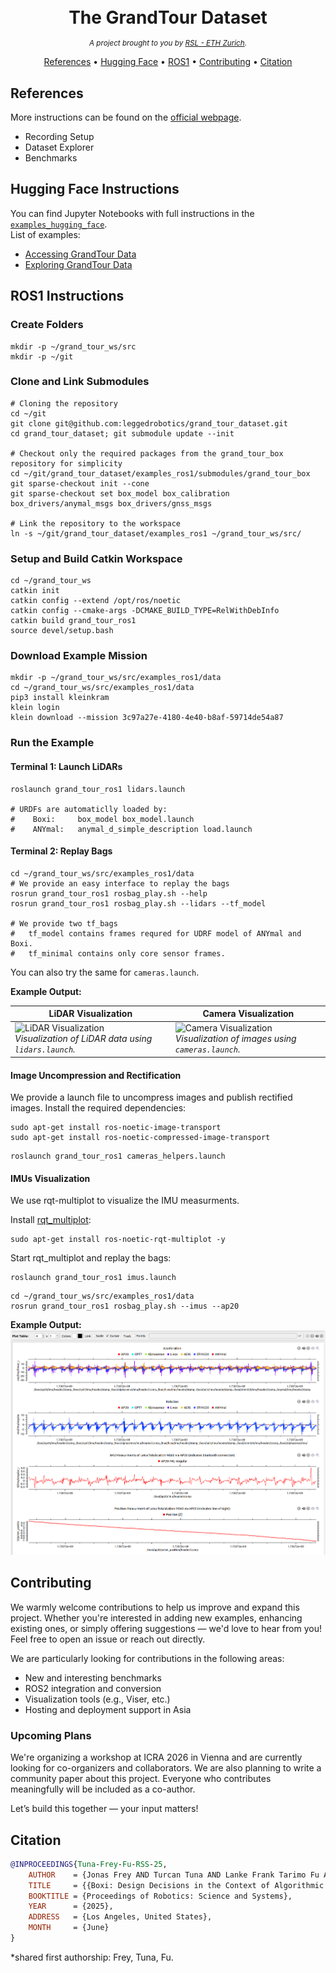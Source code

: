 
<h1 align="center" style="margin-bottom: 0;">
  <br>
  The GrandTour Dataset
  <br>
</h1>
<p align="center">
  <em><small>A project brought to you by <a href="https://rsl.ethz.ch/">RSL - ETH Zurich</a>.</small></em>
</p>
<p align="center">
  <a href="#references">References</a> •
  <a href="#hugging-face-instructions">Hugging Face</a> •
  <a href="#ros1-instructions">ROS1</a> •
  <a href="#contributing">Contributing</a>  •
  <a href="#citation">Citation</a>
</p>

## References

More instructions can be found on the [official webpage](https://grand-tour.leggedrobotics.com/).
- Recording Setup
- Dataset Explorer
- Benchmarks

## Hugging Face Instructions

You can find Jupyter Notebooks with full instructions in the [`examples_hugging_face`](./examples_hugging_face).  
List of examples:  
- [Accessing GrandTour Data](./examples_hugging_face/[0]_Accessing_GrandTour_Data.ipynb)  
- [Exploring GrandTour Data](./examples_hugging_face/[1]_Exploring_GrandTour_Data.ipynb)

## ROS1 Instructions

### Create Folders
```shell
mkdir -p ~/grand_tour_ws/src
mkdir -p ~/git
```

### Clone and Link Submodules
```shell
# Cloning the repository
cd ~/git
git clone git@github.com:leggedrobotics/grand_tour_dataset.git
cd grand_tour_dataset; git submodule update --init

# Checkout only the required packages from the grand_tour_box repository for simplicity
cd ~/git/grand_tour_dataset/examples_ros1/submodules/grand_tour_box
git sparse-checkout init --cone
git sparse-checkout set box_model box_calibration box_drivers/anymal_msgs box_drivers/gnss_msgs

# Link the repository to the workspace
ln -s ~/git/grand_tour_dataset/examples_ros1 ~/grand_tour_ws/src/
```

### Setup and Build Catkin Workspace
```shell
cd ~/grand_tour_ws
catkin init
catkin config --extend /opt/ros/noetic
catkin config --cmake-args -DCMAKE_BUILD_TYPE=RelWithDebInfo
catkin build grand_tour_ros1
source devel/setup.bash
```

### Download Example Mission
```shell
mkdir -p ~/grand_tour_ws/src/examples_ros1/data
cd ~/grand_tour_ws/src/examples_ros1/data
pip3 install kleinkram
klein login
klein download --mission 3c97a27e-4180-4e40-b8af-59714de54a87
```

### Run the Example

#### Terminal 1: Launch LiDARs
```shell
roslaunch grand_tour_ros1 lidars.launch

# URDFs are automaticlly loaded by:
#    Boxi:     box_model box_model.launch
#    ANYmal:   anymal_d_simple_description load.launch
```

#### Terminal 2: Replay Bags
```shell
cd ~/grand_tour_ws/src/examples_ros1/data
# We provide an easy interface to replay the bags
rosrun grand_tour_ros1 rosbag_play.sh --help
rosrun grand_tour_ros1 rosbag_play.sh --lidars --tf_model

# We provide two tf_bags
#   tf_model contains frames requred for UDRF model of ANYmal and Boxi.
#   tf_minimal contains only core sensor frames.
```

You can also try the same for `cameras.launch`.


**Example Output:**

| **LiDAR Visualization**                                                                                 | **Camera Visualization**                                                                               |
| ------------------------------------------------------------------------------------------------------- | ------------------------------------------------------------------------------------------------------ |
| ![LiDAR Visualization](assets/rviz-lidar.gif) <br> *Visualization of LiDAR data using `lidars.launch`.* | ![Camera Visualization](assets/rviz-camera.gif) <br> *Visualization of images using `cameras.launch`.* |



#### Image Uncompression and Rectification
We provide a launch file to uncompress images and publish rectified images. Install the required dependencies:
```shell
sudo apt-get install ros-noetic-image-transport
sudo apt-get install ros-noetic-compressed-image-transport
```

```shell
roslaunch grand_tour_ros1 cameras_helpers.launch
```

#### IMUs Visualization
We use rqt-multiplot to visualize the IMU measurments.

Install [rqt_multiplot](https://wiki.ros.org/rqt_multiplot):
```shell
sudo apt-get install ros-noetic-rqt-multiplot -y
```

Start rqt_multiplot and replay the bags:
```shell
roslaunch grand_tour_ros1 imus.launch
```
```shell
cd ~/grand_tour_ws/src/examples_ros1/data
rosrun grand_tour_ros1 rosbag_play.sh --imus --ap20
```

**Example Output:**
![assets/rqt-multiplot.png](assets/rqt-multiplot.png)

## Contributing
We warmly welcome contributions to help us improve and expand this project. Whether you're interested in adding new examples, enhancing existing ones, or simply offering suggestions — we'd love to hear from you! Feel free to open an issue or reach out directly.

We are particularly looking for contributions in the following areas:
- New and interesting benchmarks
- ROS2 integration and conversion
- Visualization tools (e.g., Viser, etc.)
- Hosting and deployment support in Asia

### Upcoming Plans
We're organizing a workshop at ICRA 2026 in Vienna and are currently looking for co-organizers and collaborators. We are also planning to write a community paper about this project. Everyone who contributes meaningfully will be included as a co-author.

Let’s build this together — your input matters!


## Citation

```bibtex
@INPROCEEDINGS{Tuna-Frey-Fu-RSS-25,
    AUTHOR    = {Jonas Frey AND Turcan Tuna AND Lanke Frank Tarimo Fu AND Cedric Weibel AND Katharine Patterson AND Benjamin Krummenacher AND Matthias Müller AND Julian Nubert AND Maurice Fallon AND Cesar Cadena AND Marco Hutter},
    TITLE     = {{Boxi: Design Decisions in the Context of Algorithmic Performance for Robotics}},
    BOOKTITLE = {Proceedings of Robotics: Science and Systems},
    YEAR      = {2025},
    ADDRESS   = {Los Angeles, United States},
    MONTH     = {June}
}
```
*shared first authorship: Frey, Tuna, Fu.
